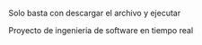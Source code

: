Solo basta con descargar el archivo y ejecutar 


Proyecto de ingenieria de software en tiempo real
